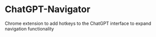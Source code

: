 # ChatGPT-Navigator
Chrome extension to add hotkeys to the ChatGPT interface to expand navigation functionality
